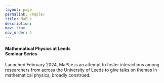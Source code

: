 ```yaml
---
layout: page
permalink: /maple/
title: MaPLe
description:
nav: true
nav_order: 4
---
```


<h4> <b>Ma</b>thematical <b>P</b>hysics at <b>Le</b>eds <br> Seminar Series</h4>

Launched February 2024, MaPLe is an attempt to foster interactions among researchers from across the University of Leeds to give talks on themes in mathematical physics, broadly construed.
